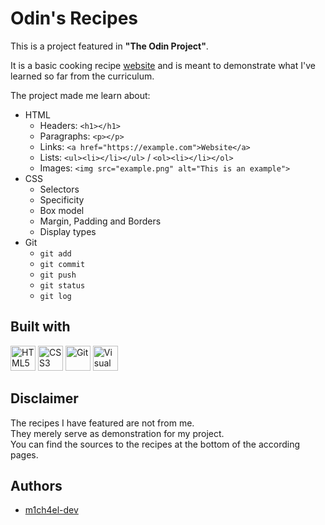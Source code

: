 # Odin's Recipes
This is a project featured in **"The Odin Project"**.

It is a basic cooking recipe [website](https://m1ch4el-dev.github.io/odin-recipes/) and is meant to demonstrate what I've learned so far from the curriculum.

The project made me learn about:
- HTML
  - Headers: `<h1></h1>`
  - Paragraphs: `<p></p>`
  - Links: `<a href="https://example.com">Website</a>`
  - Lists: `<ul><li></li></ul>` / `<ol><li></li></ol>`
  - Images: `<img src="example.png" alt="This is an example">`
- CSS
  - Selectors
  - Specificity
  - Box model
  - Margin, Padding and Borders
  - Display types
- Git
  - `git add`
  - `git commit`
  - `git push`
  - `git status`
  - `git log`

## Built with
<p align="left">
<img src="https://cdn.jsdelivr.net/gh/devicons/devicon@latest/icons/html5/html5-original.svg" alt="HTML5" width="40" height="40"/>
<img src="https://cdn.jsdelivr.net/gh/devicons/devicon@latest/icons/css3/css3-original.svg" alt="CSS3" width="40" height="40"/>
<img src="https://cdn.jsdelivr.net/gh/devicons/devicon@latest/icons/git/git-original.svg" alt="Git" width="40" height="40"/>
<img src="https://cdn.jsdelivr.net/gh/devicons/devicon@latest/icons/vscode/vscode-original.svg" alt="Visual Studio Code" width="40" height="40"/>
</p>

## Disclaimer
The recipes I have featured are not from me.  
They merely serve as demonstration for my project.  
You can find the sources to the recipes at the bottom of the according pages.

## Authors
- [m1ch4el-dev](https://github.com/m1ch4el-dev)